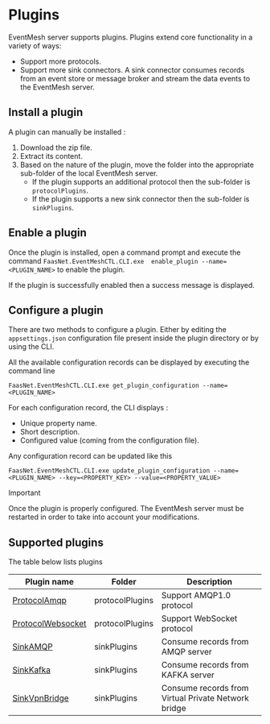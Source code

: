 # Plugins

EventMesh server supports plugins. Plugins extend core functionality in a variety of ways: 
* Support more protocols.
* Support more sink connectors. A sink connector consumes records from an event store or message broker and stream the data events to the EventMesh server.

## Install a plugin

A plugin can manually be installed :
1. Download the zip file.
2. Extract its content.
3. Based on the nature of the plugin, move the folder into the appropriate sub-folder of the local EventMesh server.
   * If the plugin supports an additional protocol then the sub-folder is `protocolPlugins`.
   * If the plugin supports a new sink connector then the sub-folder is `sinkPlugins`.

## Enable a plugin

Once the plugin is installed, open a command prompt and execute the command `FaasNet.EventMeshCTL.CLI.exe  enable_plugin --name=<PLUGIN_NAME>` to enable the plugin.

If the plugin is successfully enabled then a success message is displayed.

## Configure a plugin

There are two methods to configure a plugin. Either by editing the `appsettings.json` configuration file present inside the plugin directory or by using the CLI.

All the available configuration records can be displayed by executing the command line 

```
FaasNet.EventMeshCTL.CLI.exe get_plugin_configuration --name=<PLUGIN_NAME>
```

For each configuration record, the CLI displays :
* Unique property name.
* Short description.
* Configured value (coming from the configuration file).

Any configuration record can be updated like this 

```
FaasNet.EventMeshCTL.CLI.exe update_plugin_configuration --name=<PLUGIN_NAME> --key=<PROPERTY_KEY> --value=<PROPERTY_VALUE>
```

> [!IMPORTANT]
> Once the plugin is properly configured. The EventMesh server must be restarted in order to take into account your modifications.

## Supported plugins

The table below lists plugins

| Plugin name                                 | Folder           | Description                                         |
| ------------------------------------------- | ---------------- | --------------------------------------------------- |
| [ProtocolAmqp](pluginamqp.md)               | protocolPlugins  | Support AMQP1.0 protocol                            |
| [ProtocolWebsocket](pluginwebsocket.md)     | protocolPlugins  | Support WebSocket protocol                          |
| [SinkAMQP](pluginsinkamqp.md)               | sinkPlugins      | Consume records from AMQP server                    |
| [SinkKafka](pluginsinkkafka.md)             | sinkPlugins      | Consume records from KAFKA server                   |
| [SinkVpnBridge](pluginsinkvpnbridge.md)     | sinkPlugins      | Consume records from Virtual Private Network bridge |